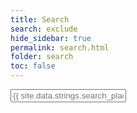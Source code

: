 ```yaml
---
title: Search
search: exclude
hide_sidebar: true
permalink: search.html
folder: search
toc: false
---
```


<!--start search-->
<input type="text" id="onpage_search-input" placeholder="{{ site.data.strings.search_placeholder_text }}">
<ol id="onpage_results-container"></ol>

<script src="{{ 'js/jekyll-search.js' }}" type="text/javascript"></script>
<script type="text/javascript">
	SimpleJekyllSearch.init({
		searchInput: document.getElementById('onpage_search-input'),
		resultsContainer: document.getElementById('onpage_results-container'),
		dataSource: '{{ "search.json" }}',
		searchResultTemplate: '<li><a href="{url}" style="font-size: 110%;">{title}</a><br><span style="font-size: 80%;">{date}&nbsp;&minus;&nbsp;{path}</span></li>',
		noResultsText: '{{ site.data.strings.search_no_results_text }}',
		fuzzy: true
	})
</script>
<!--end search-->
